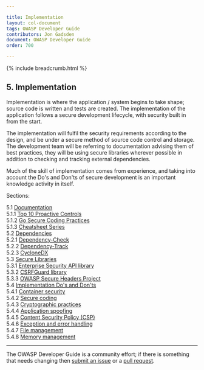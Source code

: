```yaml
---

title: Implementation
layout: col-document
tags: OWASP Developer Guide
contributors: Jon Gadsden
document: OWASP Developer Guide
order: 700

---
```


{% include breadcrumb.html %}

## 5. Implementation

Implementation is where the application / system begins to take shape; source code is written and tests are created.
The implementation of the application follows a secure development lifecycle, with security built in from the start.

The implementation will fulfil the security requirements according to the design,
and be under a secure method of source code control and storage.
The development team will be referring to documentation advising them of best practices,
they will be using secure libraries wherever possible in addition to checking and tracking external dependencies.

Much of the skill of implementation comes from experience, and taking into account the Do's and Don'ts
of secure development is an important knowledge activity in itself.

Sections:

5.1 [Documentation](01-documentation/toc.md)  
5.1.1 [Top 10 Proactive Controls](01-documentation/01-proactive-controls.md)  
5.1.2 [Go Secure Coding Practices](01-documentation/02-go-scp.md)  
5.1.3 [Cheatsheet Series](01-documentation/03-cheatsheets.md)  
5.2 [Dependencies](02-dependencies/toc.md)  
5.2.1 [Dependency-Check](02-dependencies/01-dependency-check.md)  
5.2.2 [Dependency-Track](02-dependencies/02-dependency-track.md)  
5.2.3 [CycloneDX](02-dependencies/03-cyclonedx.md)  
5.3 [Secure Libraries](03-secure-libraries/toc.md)  
5.3.1 [Enterprise Security API library](03-secure-libraries/01-esapi.md)  
5.3.2 [CSRFGuard library](03-secure-libraries/02-csrf-guard.md)  
5.3.3 [OWASP Secure Headers Project](03-secure-libraries/03-secure-headers.md)  
5.4 [Implementation Do's and Don'ts](04-dos-donts/toc.md)  
5.4.1 [Container security](04-dos-donts/01-container-security.md)  
5.4.2 [Secure coding](04-dos-donts/02-secure-coding.md)  
5.4.3 [Cryptographic practices](04-dos-donts/03-cryptographic-practices.md)  
5.4.4 [Application spoofing](04-dos-donts/04-application-spoofing.md)  
5.4.5 [Content Security Policy (CSP)](04-dos-donts/05-content-security-policy.md)  
5.4.6 [Exception and error handling](04-dos-donts/06-exception-error-handling.md)  
5.4.7 [File management](04-dos-donts/07-file-management.md)  
5.4.8 [Memory management](04-dos-donts/08-memory-management.md)  

----

The OWASP Developer Guide is a community effort; if there is something that needs changing
then [submit an issue][issue0700] or a [pull request][pr].

[issue0700]: https://github.com/OWASP/www-project-developer-guide/issues/new?labels=enhancement&template=request.md&title=Update:%2007-implementation/00-toc
[pr]: https://github.com/OWASP/www-project-developer-guide/pulls

